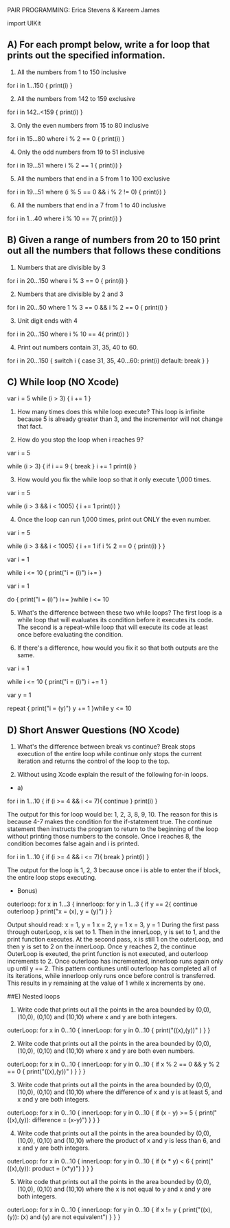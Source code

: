 PAIR PROGRAMMING: Erica Stevens & Kareem James

import UIKit

## A) For each prompt below, write a for loop that prints out the specified information.

1) All the numbers from 1 to 150 inclusive

for i in 1...150 {
    print(i)
}


2) All the numbers from 142 to 159 exclusive

for i in 142..<159 {
    print(i)
}


3) Only the even numbers from 15 to 80 inclusive

for i in 15...80 where i % 2 == 0 {
    print(i)
}


4) Only the odd numbers from 19 to 51 inclusive

for i in 19...51 where i % 2 == 1 {
    print(i)
}


5) All the numbers that end in a 5 from 1 to 100 exclusive

for i in 19...51 where (i % 5 == 0 && i % 2 != 0) {
    print(i)
}


6) All the numbers that end in a 7 from 1 to 40 inclusive

for i in 1...40 where i % 10 == 7{
    print(i)
}


## B) Given a range of numbers from 20 to 150 print out all the numbers that follows these conditions

1) Numbers that are divisible by 3

for i in 20...150 where i % 3 == 0 {
    print(i)
}

2) Numbers that are divisible by 2 and 3

for i in 20...50 where 1 % 3 == 0 && i % 2 == 0 {
    print(i)
}

3) Unit digit ends with 4

for i in 20...150 where i % 10 == 4{
    print(i)
}

4) Print out numbers contain 31, 35, 40 to 60.

for i in 20...150 {
    switch i {
        case 31, 35, 40...60:
            print(i)
        default:
            break
    }
}


## C) While loop (NO Xcode)

var i = 5
while (i > 3) {
    i += 1
}

1) How many times does this while loop execute?
This loop is infinite because 5 is already greater than 3, and the incrementor will not change that fact.

2) How do you stop the loop when i reaches 9?

var i = 5

while (i > 3) {
    if i == 9 {
        break
    }
    i += 1
    print(i)
}


3) How would you fix the while loop so that it only execute 1,000 times.

var i = 5

while (i > 3 && i < 1005) {
    i += 1
    print(i)
}

4) Once the loop can run 1,000 times, print out ONLY the even number.

var i = 5

while (i > 3 && i < 1005) {
    i += 1
    if i % 2 == 0 {
        print(i)
    }
}

var i = 1

while i <= 10 {
    print("i = \(i)")
    i+=
}


var i = 1

do {
    print("i = \(i)")
    i+=
}while i <= 10

5) What's the difference between these two while loops?
The first loop is a while loop that will evaluates its condition before it executes its code. The second is a repeat-while loop that will execute its code at least once before evaluating the condition.

6) If there's a difference, how would you fix it so that both outputs are the same.

var i = 1

while i <= 10 {
    print("i = \(i)")
    i += 1
}

var y = 1

repeat {
    print("i = \(y)")
    y += 1
}while y <= 10


## D) Short Answer Questions (NO Xcode)

1) What's the difference between break vs continue?
Break stops execution of the entire loop while continue only stops the current iteration and returns the control of the loop to the top.


2) Without using Xcode explain the result of the following for-in loops.
* a)

for i in 1...10 {
    if (i >= 4 && i <= 7){
        continue
    }
print(i)
}

The output for this for loop would be: 1, 2, 3, 8, 9, 10. The reason for this is because 4-7 makes the condition for the if-statement true. The continue statement then instructs the program to return to the beginning of the loop without printing those numbers to the console. Once i reaches 8, the condition becomes false again and i is printed.

for i in 1...10 {
    if (i >= 4 && i <= 7){
    break
}
print(i)
}

The output for the loop is 1, 2, 3 because once i is able to enter the if block, the entire loop stops executing.


* Bonus)

outerloop: for x in 1...3 {
    innerloop: for y in 1...3 {
        if y == 2{
            continue outerloop
        }
    print("x = \(x), y = \(y)")
    }
}

Output should read:
x = 1, y = 1
x = 2, y = 1
x = 3, y = 1
During the first pass through outerLoop, x is set to 1. Then in the innerLoop, y is set to 1, and the print function executes.
At the second pass, x is still 1 on the outerLoop, and then y is set to 2 on the innerLoop. Once y reaches 2, the continue OuterLoop is exeuted, the print function is not executed, and outerloop increments to 2. Once outerloop has incremented, innerloop runs again only up until y == 2.
This pattern contiunes until outerloop has completed all of its iterations, while innerloop only runs once before control is transferred. This results in y remaining at the value of 1 while x increments by one.




##E) Nested loops
1) Write code that prints out all the points in the area bounded by (0,0), (10,0), (0,10) and (10,10) where x and y are both integers.

outerLoop: for x in 0...10 {
    innerLoop: for y in 0...10 {
        print("(\(x),\(y))" )
    }
}


2) Write code that prints out all the points in the area bounded by (0,0), (10,0), (0,10) and (10,10) where x and y are both even numbers.

outerLoop: for x in 0...10 {
    innerLoop: for y in 0...10 {
        if x % 2 == 0 && y % 2 == 0 {
            print("(\(x),\(y))" )
        }
    }
}

3) Write code that prints out all the points in the area bounded by (0,0), (10,0), (0,10) and (10,10) where the difference of x and y is at least 5, and x and y are both integers.


outerLoop: for x in 0...10 {
    innerLoop: for y in 0...10 {
        if (x - y) >= 5 {
            print("(\(x),\(y)): difference = \(x-y)")
        }
    }
}

4) Write code that prints out all the points in the area bounded by (0,0), (10,0), (0,10) and (10,10) where the product of x and y is less than 6, and x and y are both integers.

outerLoop: for x in 0...10 {
    innerLoop: for y in 0...10 {
        if (x * y) < 6 {
            print("(\(x),\(y)): product = \(x*y)")
        }
    }
}


5) Write code that prints out all the points in the area bounded by (0,0), (10,0), (0,10) and (10,10) where the x is not equal to y and x and y are both integers.

outerLoop: for x in 0...10 {
    innerLoop: for y in 0...10 {
        if x != y {
            print("(\(x),\(y)): \(x) and \(y) are not equivalent")
        }
    }
}

